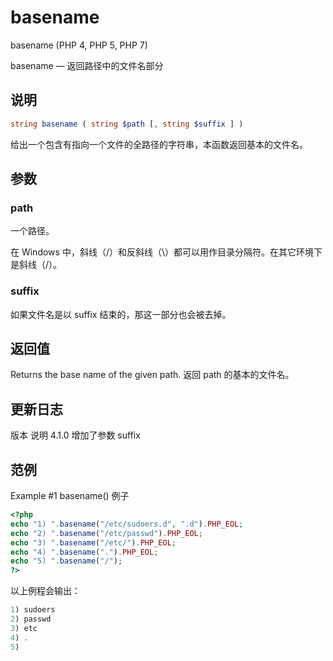 # basename
basename
(PHP 4, PHP 5, PHP 7)

basename — 返回路径中的文件名部分

## 说明 
```php
string basename ( string $path [, string $suffix ] )
```
给出一个包含有指向一个文件的全路径的字符串，本函数返回基本的文件名。

## 参数 
### path
一个路径。

在 Windows 中，斜线（/）和反斜线（\）都可以用作目录分隔符。在其它环境下是斜线（/）。

### suffix
如果文件名是以 suffix 结束的，那这一部分也会被去掉。

## 返回值 
Returns the base name of the given path. 返回 path 的基本的文件名。

## 更新日志 
版本	说明
4.1.0	增加了参数 suffix
## 范例 
Example #1 basename() 例子
```php
<?php
echo "1) ".basename("/etc/sudoers.d", ".d").PHP_EOL;
echo "2) ".basename("/etc/passwd").PHP_EOL;
echo "3) ".basename("/etc/").PHP_EOL;
echo "4) ".basename(".").PHP_EOL;
echo "5) ".basename("/");
?>
```
以上例程会输出：
```php
1) sudoers
2) passwd
3) etc
4) .
5) 
```